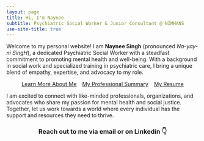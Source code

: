 ```yaml
---
layout: page
title: Hi, I'm Naynee
subtitle: Psychiatric Social Worker & Junior Consultant @ NIMHANS
use-site-title: true
---
```


<!-- <img class="circular-img" align="left" width=260 src="assets/img/me_23_2.jpg"/> -->

Welcome to my personal website! I am **Naynee Singh** (pronounced *Na-yay-ni SingH*), a dedicated Psychiatric Social Worker with a steadfast commitment to promoting mental health and well-being. With a background in social work and specialized training in psychiatric care, I bring a unique blend of empathy, expertise, and advocacy to my role.

<div style="display: flex; justify-content: center; gap: 15px;">
    <a href="experience" class="btn btn-primary">Learn More About Me</a>
	<a href="experience" class="btn btn-primary">My Professional Summary</a>
    <a href="resume" class="btn btn-primary">My Resume</a>
</div>

I am excited to connect with like-minded professionals, organizations, and advocates who share my passion for mental health and social justice. Together, let us work towards a world where every individual has the support and resources they need to thrive.

<h3 align="center">Reach out to me via email or on Linkedin 👇 </h3>


